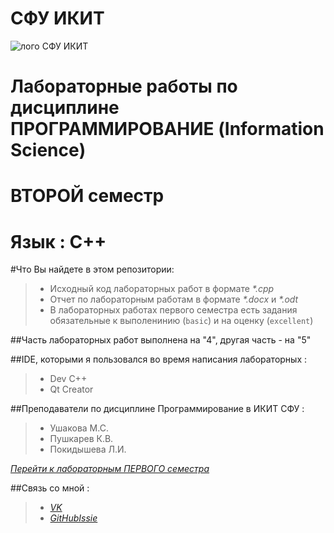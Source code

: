 СФУ ИКИТ
=====================

![лого СФУ ИКИТ](http://cs303104.vk.me/v303104705/38d3/RCd9ruiSIVw.jpg)

Лабораторные работы по дисциплине ПРОГРАММИРОВАНИЕ (Information Science)
=====================
ВТОРОЙ семестр
=====================


**Язык : C++**
=====================

#Что Вы найдете в этом репозитории:

> * Исходный код лабораторных работ в формате _*.cpp_
> * Отчет по лабораторным работам в формате _*.docx_ и _*.odt_
> * В лабораторных работах первого семестра есть задания обязательные к выполенинию (`basic`) и на оценку (`excellent`)

##Часть лабораторных работ выполнена на "4", другая часть - на "5"

##IDE, которыми я пользовался во время написания лабораторных :
> * Dev C++
> * Qt Creator

##Преподаватели по дисциплине Программирование в ИКИТ СФУ : 
> * Ушакова М.С.
> * Пушкарев К.В.
> * Покидышева Л.И.

[*_Перейти к лабораторным ПЕРВОГО семестра_*](https://github.com/ABBATnull/SFU-IKIT-LABY-PROG-1-SEMESTER)

##Связь со мной :
> * [_VK_](https://vk.com/a_b_b_a_t)
> * [_GitHubIssie_](https://github.com/ABBATnull/SFU-IKIT-LABY-PROG-1-SEMESTER/issues)
